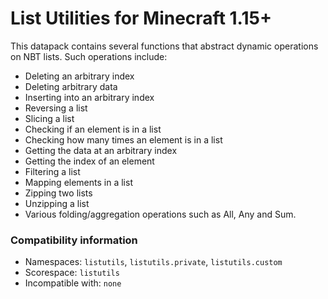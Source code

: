 # List Utilities for Minecraft 1.15+
This datapack contains several functions that abstract dynamic operations on NBT lists.
Such operations include:
- Deleting an arbitrary index
- Deleting arbitrary data
- Inserting into an arbitrary index
- Reversing a list
- Slicing a list
- Checking if an element is in a list
- Checking how many times an element is in a list
- Getting the data at an arbitrary index
- Getting the index of an element
- Filtering a list
- Mapping elements in a list
- Zipping two lists
- Unzipping a list
- Various folding/aggregation operations such as All, Any and Sum.

### Compatibility information
- Namespaces: `listutils`, `listutils.private`, `listutils.custom`
- Scorespace: `listutils`
- Incompatible with: `none`
